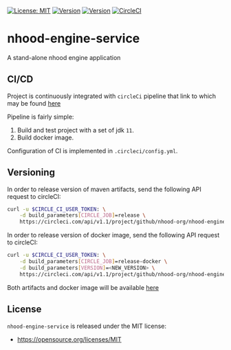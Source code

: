 [![License: MIT](https://img.shields.io/badge/License-MIT-yellow.svg)](https://opensource.org/licenses/MIT)
[![Version](https://img.shields.io/badge/maven-0.0.3-blue.svg?maxAge=2592000)](https://github.com/nhood-org/repository/packages/197515)
[![Version](https://img.shields.io/badge/docker-0.0.3-blue.svg?maxAge=2592000)](https://github.com/nhood-org/repository/packages/197505)
[![CircleCI](https://circleci.com/gh/nhood-org/nhood-engine-service.svg?style=shield)](https://circleci.com/gh/nhood-org/nhood-engine-service)

# nhood-engine-service

A stand-alone nhood engine application

## CI/CD

Project is continuously integrated with `circleCi` pipeline that link to which may be found [here](https://circleci.com/gh/nhood-org/workflows/nhood-engine-service)

Pipeline is fairly simple:

1. Build and test project with a set of jdk `11`.
1. Build docker image.

Configuration of CI is implemented in `.circleci/config.yml`.

## Versioning

In order to release version of maven artifacts, send the following API request to circleCI:

```bash
curl -u $CIRCLE_CI_USER_TOKEN: \
    -d build_parameters[CIRCLE_JOB]=release \
    https://circleci.com/api/v1.1/project/github/nhood-org/nhood-engine-service/tree/master
```

In order to release version of docker image, send the following API request to circleCI:

```bash
curl -u $CIRCLE_CI_USER_TOKEN: \
    -d build_parameters[CIRCLE_JOB]=release-docker \
    -d build_parameters[VERSION]=<NEW_VERSION> \
    https://circleci.com/api/v1.1/project/github/nhood-org/nhood-engine-service/tree/master
```

Both artifacts and docker image will be available [here](https://github.com/orgs/nhood-org/packages)

## License

`nhood-engine-service` is released under the MIT license:
- https://opensource.org/licenses/MIT
